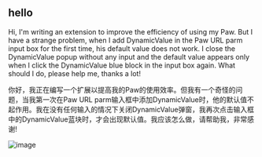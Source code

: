 ## hello

Hi, I'm writing an extension to improve the efficiency of using my Paw. But I have a strange problem, when I add DynamicValue in the Paw URL parm input box for the first time, his default value does not work. I close the DynamicValue popup without any input and the default value appears only when I click the DynamicValue blue block in the input box again. What should I do, please help me, thanks a lot!

你好，我正在编写一个扩展以提高我的Paw的使用效率。但我有一个奇怪的问题，当我第一次在Paw URL parm输入框中添加DynamicValue时，他的默认值不起作用。我在没有任何输入的情况下关闭DynamicValue弹窗，我再次点击输入框中的DynamicValue蓝块时，才会出现默认值。我应该怎么做，请帮助我，非常感谢!

![image](https://j.gifs.com/GRExGr.gif)
